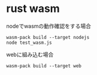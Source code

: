 # rust wasm
nodeでwasmの動作確認をする場合
```
wasm-pack build --target nodejs
node test_wasm.js
```

webに組み込む場合
```
wasm-pack build --target web
```